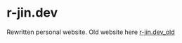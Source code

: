 # r-jin.dev
Rewritten personal website. Old website here [r-jin.dev_old](https://github.com/R-Jin/r-jin.dev_old)

